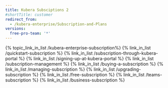 ```yaml
---
title: Kubera Subsciptions 2
#shortTitle: customer
redirect_from:
  - /kubera-enterprise/Subscription-and-Plans
versions:
  free-pro-team: '*'
---
```


{% topic_link_in_list /kubera-enterprise-subscription%}
    {% link_in_list /quickstart-subscription %}
    {% link_in_list /subscription-through-kubera-portal %}
    {% link_in_list /signing-up-at-kubera-portal %}
    {% link_in_list /subscription-management %}
    {% link_in_list /buying-a-subscription %}
    {% link_in_list /managing-subscription %}
    {% link_in_list /upgrading-subscription %}
    {% link_in_list /free-subscription %}
    {% link_in_list /teams-subscription %}
    {% link_in_list /business-subscription %}
